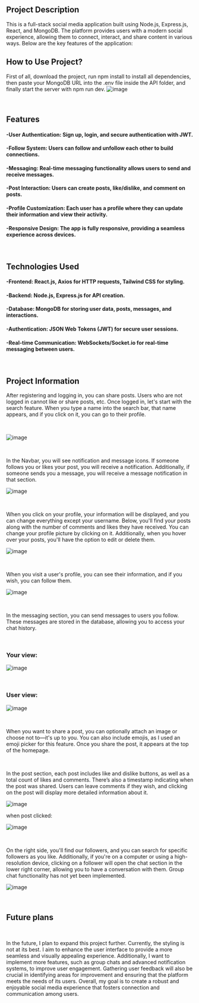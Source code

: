 ## Project Description

This is a full-stack social media application built using Node.js, Express.js, React, and MongoDB. The platform provides users with a modern social experience, allowing them to connect, interact, and share content in various ways. Below are the key features of the application:


## How to Use Project?

First of all, download the project, run npm install to install all dependencies, then paste your MongoDB URL into the .env file inside the API folder, and finally start the server with npm run dev.
![image](https://github.com/user-attachments/assets/d13744bd-8c80-457a-ac18-a50b97b723b4)



<br>

## Features
#### -User Authentication: Sign up, login, and secure authentication with JWT.
#### -Follow System: Users can follow and unfollow each other to build connections.
#### -Messaging: Real-time messaging functionality allows users to send and receive messages.
#### -Post Interaction: Users can create posts, like/dislike, and comment on posts.
#### -Profile Customization: Each user has a profile where they can update their information and view their activity.
#### -Responsive Design: The app is fully responsive, providing a seamless experience across devices.



<br>


## Technologies Used
#### -Frontend: React.js, Axios for HTTP requests, Tailwind CSS for styling.
#### -Backend: Node.js, Express.js for API creation.
#### -Database: MongoDB for storing user data, posts, messages, and interactions.
#### -Authentication: JSON Web Tokens (JWT) for secure user sessions.
#### -Real-time Communication: WebSockets/Socket.io for real-time messaging between users.



<br>

## Project Information

After registering and logging in, you can share posts. Users who are not logged in cannot like or share posts, etc. Once logged in, let's start with the search feature. When you type a name into the search bar, that name appears, and if you click on it, you can go to their profile.

<br>

![image](https://github.com/user-attachments/assets/25c79ebe-007c-47fa-a8fc-d423aa2ac850)


<br>

In the Navbar, you will see notification and message icons. If someone follows you or likes your post, you will receive a notification. Additionally, if someone sends you a message, you will receive a message notification in that section.

![image](https://github.com/user-attachments/assets/85b8bde5-1da3-4503-83e5-91d2bb59c190)

<br>

When you click on your profile, your information will be displayed, and you can change everything except your username. Below, you'll find your posts along with the number of comments and likes they have received. You can change your profile picture by clicking on it. Additionally, when you hover over your posts, you'll have the option to edit or delete them.

![image](https://github.com/user-attachments/assets/87ed77d9-c16f-44ef-943e-7b74757a4d2a)

<br>

When you visit a user's profile, you can see their information, and if you wish, you can follow them.

![image](https://github.com/user-attachments/assets/a39c8ee8-2f25-445d-b13e-4852eece0e04)

<br>

In the messaging section, you can send messages to users you follow. These messages are stored in the database, allowing you to access your chat history.

<br>

### Your view:

![image](https://github.com/user-attachments/assets/75d7b07c-49e3-465a-bff3-2c36ddfe3a4f)

<br>

### User view:

![image](https://github.com/user-attachments/assets/d446f754-d2b2-40a9-9875-f72f55f40fc2)

<br>

When you want to share a post, you can optionally attach an image or choose not to—it's up to you. You can also include emojis, as I used an emoji picker for this feature. Once you share the post, it appears at the top of the homepage.

<br>

In the post section, each post includes like and dislike buttons, as well as a total count of likes and comments. There’s also a timestamp indicating when the post was shared. Users can leave comments if they wish, and clicking on the post will display more detailed information about it.

![image](https://github.com/user-attachments/assets/005aecb4-6878-41ca-9eef-b654d19c8fd6)



when post clicked:

![image](https://github.com/user-attachments/assets/c46fc176-3889-42e9-a4e0-0d9dd61bc8f1)



<br>


On the right side, you'll find our followers, and you can search for specific followers as you like. Additionally, if you're on a computer or using a high-resolution device, clicking on a follower will open the chat section in the lower right corner, allowing you to have a conversation with them. Group chat functionality has not yet been implemented.


![image](https://github.com/user-attachments/assets/61b89562-6240-4725-8b25-a7bdea2b9470)

<br>


## Future plans

<br>

In the future, I plan to expand this project further. Currently, the styling is not at its best. I aim to enhance the user interface to provide a more seamless and visually appealing experience. Additionally, I want to implement more features, such as group chats and advanced notification systems, to improve user engagement. Gathering user feedback will also be crucial in identifying areas for improvement and ensuring that the platform meets the needs of its users. Overall, my goal is to create a robust and enjoyable social media experience that fosters connection and communication among users.
